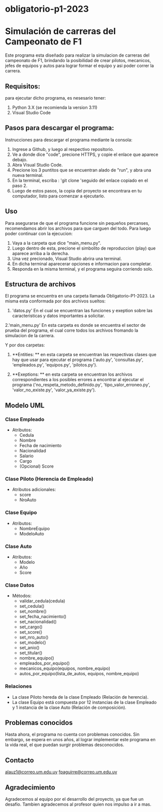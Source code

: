 # obligatorio-p1-2023
# Simulación de carreras del Campeonato de F1
Este programa esta diseñado para realizar la simulacion de carreras del campeonato de F1,
brindando la posibilidad de crear pilotos, mecanicos, jefes de equipos y autos para lograr formar el equipo
y asi poder correr la carrera.

## Requisitos:
para ejecutar dicho programa, es nesesario tener:
1. Python 3.X (se recomienda la version 3.11)
2. Visual Studio Code

## Pasos para descargar el programa:
Instrucciones para descargar el programa mediante la consola:
1. Ingrese a Github, y luego al respectivo repositorio.
2. Ve a donde dice "code", precione HTTPS, y copie el enlace que aparece debajo.
3. Abra Visual Studio Code.
4. Precione los 3 puntitos que se encuentran alado de "run", y abra una nueva terminal.
5. En la terminal, escriba : 'git clone 'seguido del enlace copiado en el paso 2.
6. Luego de estos pasos, la copia del proyecto se encontrara en tu computador, listo para comenzar a ejecutarlo.

## Uso
Para asegurarse de que el programa funcione sin pequeños percanses,
recomendamos abrir los archivos para que carguen del todo.
Para luego poder continuar con la ejecucion:
1. Vaya a la carpeta que dice "main_menu.py".
2. Luego dentro de esta, precione el simbolito de reproduccion (play) que aparece arriba a la derecha.
3. Una vez precionado, Visual Studio abrira una terminal.
4. En dicha terminal aparecerar opciones e informacion para completar.
5. Responda en la misma terminal, y el programa seguira corriendo solo.


## Estructura de archivos
El programa se encuentra en una carpeta llamada Obligatorio-P1-2023.
La misma esta conformada por dos archivos sueltos: 
1. 'datos.py'
En el cual se encuentran las funciones y exeption sobre las caracteristicas y datos importantes a solicitar.

2.'main_menu.py'
En esta carpeta es donde se encuentra el sector de prueba del programa, el cual corre todos los archivos fromando la simulacion de la carrera.

Y por dos carpetas:
1. **Entities: ** en esta carpeta se encuentran las respectivas clases que hay que usar para ejecutar el programa 
('auto.py', 'consultas.py', 'empleados.py', 'equipos.py', 'pilotos.py').

2. **Exeptions: ** en esta carpeta se encuentran los archivos correspondientes a los posibles errores a encontrar al ejecutar el programa ('no_respeta_metodo_definido.py', 'tipo_valor_erroneo.py', 'valor_no_existe.py', 'valor_ya_existe.py').

## Modelo UML
### Clase Empleado
- Atributos:
  - Cedula
  - Nombre
  - Fecha de nacimiento
  - Nacionalidad
  - Salario
  - Cargo
  - (Opcional) Score

### Clase Piloto (Herencia de Empleado)
- Atributos adicionales:
  - score
  - NroAuto

### Clase Equipo
- Atributos:
  - NombreEquipo
  - ModeloAuto

### Clase Auto
- Atributos:
  - Modelo
  - Año
  - Score

### Clase Datos
- Métodos:
  - validar_cedula(cedula)
  - set_cedula()
  - set_nombre()
  - set_fecha_nacimiento()
  - set_nacionalidad()
  - set_cargo()
  - set_score()
  - set_nro_auto()
  - set_modelo()
  - set_anio()
  - set_titular()
  - nombre_equipo()
  - empleados_por_equipo()
  - mecanicos_equipo(equipos, nombre_equipo)
  - autos_por_equipo(lista_de_autos, equipos, nombre_equipo)
### Relaciones
- La clase Piloto hereda de la clase Empleado (Relación de herencia).
- La clase Equipo está compuesta por 12 instancias de la clase Empleado y 1 instancia de la clase Auto (Relación de composición).

## Problemas conocidos
Hasta ahora, el programa no cuenta con problemas conocidos.
Sin embargo, se espera en unos años, al lograr implementar este programa en la vida real, el que puedan surgir problemas desconocidos.

## Contacto
alauz1@correo.um.edu.uy
fpaguirre@correo.um.edu.uy

## Agradecimiento
Agradecemos al equipo por el desarrollo del proyecto, ya que fue un desafio. Tambien agradecemos al profesor quien nos impulso a ir a mas.
